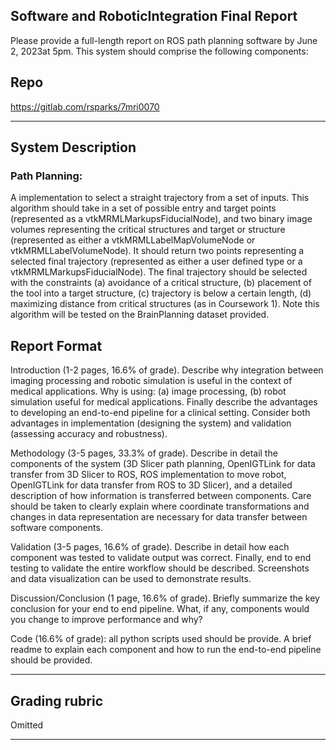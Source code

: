 


## Software and RoboticIntegration Final Report
Please provide a full-length report on ROS path planning software by June 2, 2023at 5pm. This system should comprise the following components:

## Repo
https://gitlab.com/rsparks/7mri0070

--------------------------------------------------------------------------------------------------------------------
## System Description
### Path Planning:
A implementation to select a straight trajectory from a set of inputs. This algorithm should take in a set of possible entry and target points (represented as a vtkMRMLMarkupsFiducialNode), and two binary image volumes representing the critical structures and target or structure (represented as either a vtkMRMLLabelMapVolumeNode or vtkMRMLLabelVolumeNode). It should return two points representing a selected final trajectory (represented as either a user defined type or a vtkMRMLMarkupsFiducialNode). The final trajectory should be selected with the constraints (a) avoidance of a critical structure, (b) placement of the tool into a target structure, (c) trajectory is below a certain length, (d) maximizing distance from critical structures (as in Coursework 1). Note this algorithm will be tested on the BrainPlanning dataset provided.




## Report Format
Introduction (1-2 pages, 16.6% of grade). Describe why integration between imaging processing and robotic simulation is useful in the context of medical applications. Why is using: (a) image processing, (b) robot simulation useful for medical applications. Finally describe the advantages to developing an end-to-end pipeline for a clinical setting. Consider both advantages in implementation (designing the system) and validation (assessing accuracy and robustness).

Methodology (3-5 pages, 33.3% of grade). Describe in detail the components of the system (3D Slicer path planning, OpenIGTLink for data transfer from 3D Slicer to ROS, ROS implementation to move robot, OpenIGTLink for data transfer from ROS to 3D Slicer), and a detailed description of how information is transferred between components. Care should be taken to clearly explain where coordinate transformations and changes in data representation are necessary for data transfer between software components.

Validation (3-5 pages, 16.6% of grade). Describe in detail how each component was tested to validate output was correct. Finally, end to end testing to validate the entire workflow should be described. Screenshots and data visualization can be used to demonstrate results.

Discussion/Conclusion (1 page, 16.6% of grade). Briefly summarize the key conclusion for your end to end pipeline. What, if any, components would you change to improve performance and why?

Code (16.6% of grade): all python scripts used should be provide. A brief readme to explain each component and how to run the end-to-end pipeline should be provided.

--------------------------------------------------------------------------------------------------------------------
## Grading rubric
Omitted


--------------------------------------------------------------------------------------------------------------------